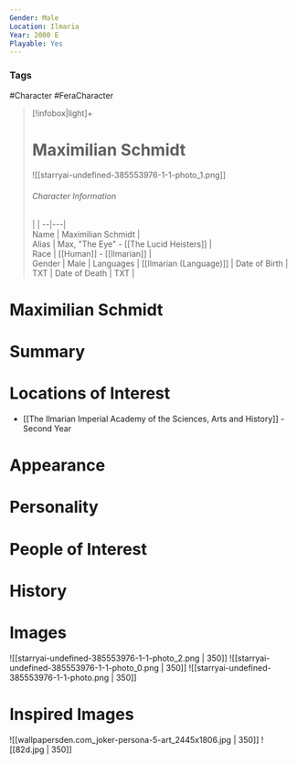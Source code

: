 ```yaml
---
Gender: Male
Location: Ilmaria
Year: 2000 E
Playable: Yes
---
```


### Tags
#Character #FeraCharacter

> [!infobox|light]+  
> # Maximilian Schmidt  
> ![[starryai-undefined-385553976-1-1-photo_1.png]]  
> ###### Character Information
>  |   |
> --|---|  
> Name | Maximilian Schmidt |  
> Alias | Max, "The Eye" - [[The Lucid Heisters]] |  
> Race | [[Human]] - [[Ilmarian]] |  
> Gender | Male |
> Languages | [[Ilmarian (Language)]] |
> Date of Birth | TXT |
> Date of Death | TXT |

# Maximilian Schmidt

# Summary

# Locations of Interest
- [[The Ilmarian Imperial Academy of the Sciences, Arts and History]] - Second Year

# Appearance

# Personality

# People of Interest

# History

# Images
![[starryai-undefined-385553976-1-1-photo_2.png | 350]]
![[starryai-undefined-385553976-1-1-photo_0.png | 350]]
![[starryai-undefined-385553976-1-1-photo.png | 350]]

# Inspired Images
![[wallpapersden.com_joker-persona-5-art_2445x1806.jpg | 350]]
![[82d.jpg | 350]]